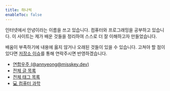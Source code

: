 ```yaml
---
title: 하나씩
enableToc: false
---
```


인터넷에서 안녕이라는 이름을 쓰고 있습니다.
컴퓨터와 프로그래밍을 공부하고 있습니다.
이 사이트는 제가 배운 것들을 정리하여 스스로 더 잘 이해하고자 만들었습니다.

배움이 부족하기에 내용에 옳지 않거나 오래된 것들이 있을 수 있습니다.
고쳐야 할 점이 있다면 [저장소 이슈](https://github.com/nyeong/hanassig/issues/new)를
통해 연락주시면 반영하겠습니다.

- [연합우주 (@annyeong@misskey.dev)](https://misskey.dev/@annyeong)
- [전체 글 목록](/notes)
- [전체 태그 목록](/tags)
- [💻 컴퓨터 과학](/notes/컴퓨터-과학)